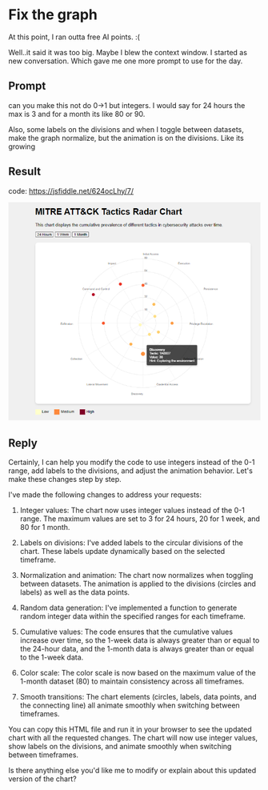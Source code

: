 # Fix the graph

At this point, I ran outta free AI points.  :(

Well..it said it was too big.  Maybe I blew the context window.
I started as new conversation.  Which gave me one more prompt to use for the day.



## Prompt

can you make this not do 0->1 but integers.
I would say for 24 hours the max is 3 and for a month its like 80 or 90.

Also, some labels on the divisions
and when I toggle between datasets, make the graph normalize, but the animation is on the divisions.  Like its growing

## Result

code: https://jsfiddle.net/624ocLhy/7/

![Result](radar07.PNG)

## Reply

 Certainly, I can help you modify the code to use integers instead of the 0-1 range, add labels to the divisions, and adjust the animation behavior. Let's make these changes step by step.


 
I've made the following changes to address your requests:

1. Integer values: The chart now uses integer values instead of the 0-1 range. The maximum values are set to 3 for 24 hours, 20 for 1 week, and 80 for 1 month.

2. Labels on divisions: I've added labels to the circular divisions of the chart. These labels update dynamically based on the selected timeframe.

3. Normalization and animation: The chart now normalizes when toggling between datasets. The animation is applied to the divisions (circles and labels) as well as the data points.

4. Random data generation: I've implemented a function to generate random integer data within the specified ranges for each timeframe.

5. Cumulative values: The code ensures that the cumulative values increase over time, so the 1-week data is always greater than or equal to the 24-hour data, and the 1-month data is always greater than or equal to the 1-week data.

6. Color scale: The color scale is now based on the maximum value of the 1-month dataset (80) to maintain consistency across all timeframes.

7. Smooth transitions: The chart elements (circles, labels, data points, and the connecting line) all animate smoothly when switching between timeframes.

You can copy this HTML file and run it in your browser to see the updated chart with all the requested changes. The chart will now use integer values, show labels on the divisions, and animate smoothly when switching between timeframes.

Is there anything else you'd like me to modify or explain about this updated version of the chart?